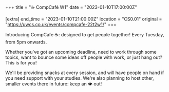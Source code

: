 +++
title = "☕ CompCafé W1"
date = "2023-01-10T17:00:00Z"

[extra]
end_time = "2023-01-10T21:00:00Z"
location = "CS0.01"
original = "https://uwcs.co.uk/events/compcafe-22t2w1/"
+++

Introducing CompCafe ☕: designed to get people together! Every Tuesday, from 5pm onwards.

Whether you've got an upcoming deadline, need to work through some topics, want to bounce some ideas off people with work, or just hang out? This is for you!

We'll be providing snacks at every session, and will have people on hand if you need support with your studies. We're also planning to host other, smaller events there in future: keep an 👁️ out!
